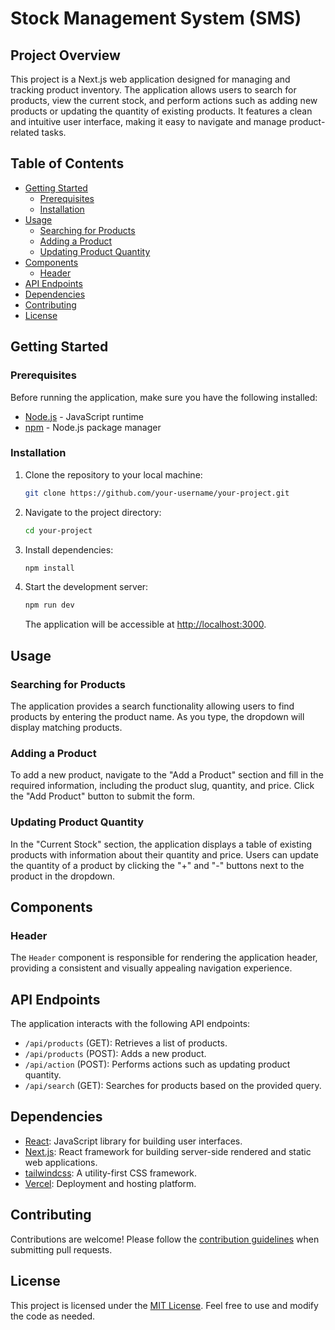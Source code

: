 # Stock Management System (SMS)

## Project Overview

This project is a Next.js web application designed for managing and tracking product inventory. The application allows users to search for products, view the current stock, and perform actions such as adding new products or updating the quantity of existing products. It features a clean and intuitive user interface, making it easy to navigate and manage product-related tasks.

## Table of Contents

- [Getting Started](#getting-started)
  - [Prerequisites](#prerequisites)
  - [Installation](#installation)
- [Usage](#usage)
  - [Searching for Products](#searching-for-products)
  - [Adding a Product](#adding-a-product)
  - [Updating Product Quantity](#updating-product-quantity)
- [Components](#components)
  - [Header](#header)
- [API Endpoints](#api-endpoints)
- [Dependencies](#dependencies)
- [Contributing](#contributing)
- [License](#license)

## Getting Started

### Prerequisites

Before running the application, make sure you have the following installed:

- [Node.js](https://nodejs.org/) - JavaScript runtime
- [npm](https://www.npmjs.com/) - Node.js package manager

### Installation

1. Clone the repository to your local machine:

   ```bash
   git clone https://github.com/your-username/your-project.git
   ```

2. Navigate to the project directory:

   ```bash
   cd your-project
   ```

3. Install dependencies:

   ```bash
   npm install
   ```

4. Start the development server:

   ```bash
   npm run dev
   ```

   The application will be accessible at [http://localhost:3000](http://localhost:3000).

## Usage

### Searching for Products

The application provides a search functionality allowing users to find products by entering the product name. As you type, the dropdown will display matching products.

### Adding a Product

To add a new product, navigate to the "Add a Product" section and fill in the required information, including the product slug, quantity, and price. Click the "Add Product" button to submit the form.

### Updating Product Quantity

In the "Current Stock" section, the application displays a table of existing products with information about their quantity and price. Users can update the quantity of a product by clicking the "+" and "-" buttons next to the product in the dropdown.

## Components

### Header

The `Header` component is responsible for rendering the application header, providing a consistent and visually appealing navigation experience.

## API Endpoints

The application interacts with the following API endpoints:

- `/api/products` (GET): Retrieves a list of products.
- `/api/products` (POST): Adds a new product.
- `/api/action` (POST): Performs actions such as updating product quantity.
- `/api/search` (GET): Searches for products based on the provided query.

## Dependencies

- [React](https://reactjs.org/): JavaScript library for building user interfaces.
- [Next.js](https://nextjs.org/): React framework for building server-side rendered and static web applications.
- [tailwindcss](https://tailwindcss.com/): A utility-first CSS framework.
- [Vercel](https://vercel.com/): Deployment and hosting platform.

## Contributing

Contributions are welcome! Please follow the [contribution guidelines](CONTRIBUTING.md) when submitting pull requests.

## License

This project is licensed under the [MIT License](LICENSE). Feel free to use and modify the code as needed.
